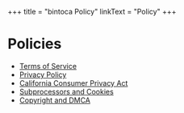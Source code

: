 +++
title = "bintoca Policy"
linkText = "Policy"
+++

# Policies

- [Terms of Service](policy/terms)
- [Privacy Policy](policy/privacy)
- [California Consumer Privacy Act](policy/california-privacy)
- [Subprocessors and Cookies](policy/subprocessor)
- [Copyright and DMCA](policy/copyright)